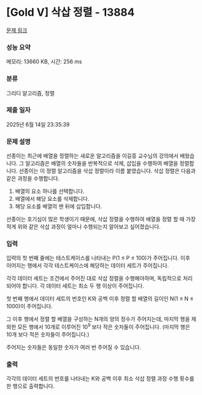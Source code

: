 # [Gold V] 삭삽 정렬 - 13884 

[문제 링크](https://www.acmicpc.net/problem/13884) 

### 성능 요약

메모리: 13660 KB, 시간: 256 ms

### 분류

그리디 알고리즘, 정렬

### 제출 일자

2025년 6월 14일 23:35:39

### 문제 설명

<p>선종이는 최근에 배열을 정렬하는 새로운 알고리즘을 이길흥 교수님의 강의에서 배웠습니다. 그 알고리즘은 배열의 숫자들을 반복적으로 삭제, 삽입을 수행하여 배열을 정렬합니다. 선종이는 이 정렬 알고리즘을 삭삽 정렬이라 이름 붙였습니다. 삭삽 정렬은 다음과 같은 과정을 수행합니다.</p>

<ol>
	<li>배열의 요소 하나를 선택합니다.</li>
	<li>배열에서 해당 요소를 삭제합니다.</li>
	<li>해당 요소를 배열의 맨 뒤에 삽입합니다.</li>
</ol>

<p>선종이는 호기심이 많은 학생이기 때문에, 삭삽 정렬을 수행하여 배열을 정렬 할 때 가장 적게 위와 같은 삭삽 과정이 얼마나 수행되는지 알아보고 싶어졌습니다.</p>

### 입력 

 <p>입력의 첫 번째 줄에는 테스트케이스를 나타내는 P(1 ≤ P ≤ 100)가 주어집니다. 이후 이어지는 행에서 각각 테스트케이스에 해당하는 데이터 세트가 주어집니다.</p>

<p>각각 데이터 세트는 조건에서 주어진 대로 삭삽 정렬을 수행해야하며, 독립적으로 처리되어야 합니다. 각 데이터 세트는 최소 두 행 이상이 주어집니다.</p>

<p>첫 번째 행에서 데이터 세트의 번호인 K와 공백 이후 정렬 할 배열의 길이인 N(1 ≤ N ≤ 1000)이 주어집니다.</p>

<p>그 이후 행에서 정렬 할 배열을 구성하는 N개의 양의 정수가 주어지는데, 마지막 행을 제외한 모든 행에서 10개로 이루어진 10<sup>9 </sup>보다 작은 숫자들이 주어집니다. (마지막 행은 10개 보다 적은 숫자들이 주어집니다.)</p>

<p>주어지는 숫자들은 동일한 숫자가 여러 번 주어질 수 있습니다.</p>

### 출력 

 <p>각각의 데이터 세트의 번호를 나타내는 K와 공백 이후 최소 삭삽 정렬 과정 수행 횟수를 한 행으로 출력합니다.</p>

